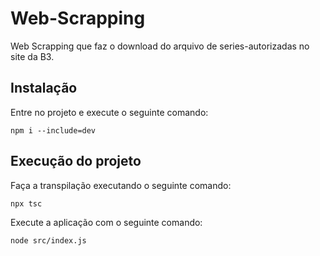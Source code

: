 # Web-Scrapping

Web Scrapping que faz o download do arquivo de series-autorizadas no site da B3.

## Instalação
Entre no projeto e execute o seguinte comando:
```
npm i --include=dev
```

## Execução do projeto
Faça a transpilação executando o seguinte comando:
```
npx tsc
```

Execute a aplicação com o seguinte comando:
```
node src/index.js
```
